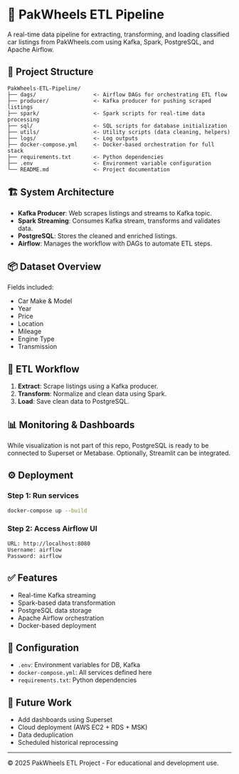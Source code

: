 # 🚗 PakWheels ETL Pipeline

A real-time data pipeline for extracting, transforming, and loading classified car listings from PakWheels.com using Kafka, Spark, PostgreSQL, and Apache Airflow.

## 📁 Project Structure

```
PakWheels-ETL-Pipeline/
├── dags/                  <- Airflow DAGs for orchestrating ETL flow
├── producer/              <- Kafka producer for pushing scraped listings
├── spark/                 <- Spark scripts for real-time data processing
├── sql/                   <- SQL scripts for database initialization
├── utils/                 <- Utility scripts (data cleaning, helpers)
├── logs/                  <- Log outputs
├── docker-compose.yml     <- Docker-based orchestration for full stack
├── requirements.txt       <- Python dependencies
├── .env                   <- Environment variable configuration
└── README.md              <- Project documentation
```

## 🏗️ System Architecture

- **Kafka Producer**: Web scrapes listings and streams to Kafka topic.
- **Spark Streaming**: Consumes Kafka stream, transforms and validates data.
- **PostgreSQL**: Stores the cleaned and enriched listings.
- **Airflow**: Manages the workflow with DAGs to automate ETL steps.

## 📦 Dataset Overview

Fields included:
- Car Make & Model
- Year
- Price
- Location
- Mileage
- Engine Type
- Transmission

## 🔄 ETL Workflow

1. **Extract**: Scrape listings using a Kafka producer.
2. **Transform**: Normalize and clean data using Spark.
3. **Load**: Save clean data to PostgreSQL.

## 📊 Monitoring & Dashboards

While visualization is not part of this repo, PostgreSQL is ready to be connected to Superset or Metabase. Optionally, Streamlit can be integrated.

## ⚙️ Deployment

### Step 1: Run services
```bash
docker-compose up --build
```

### Step 2: Access Airflow UI
```
URL: http://localhost:8080
Username: airflow
Password: airflow
```

## ✅ Features

- Real-time Kafka streaming
- Spark-based data transformation
- PostgreSQL data storage
- Apache Airflow orchestration
- Docker-based deployment

## 🔧 Configuration

- `.env`: Environment variables for DB, Kafka
- `docker-compose.yml`: All services defined here
- `requirements.txt`: Python dependencies

## 🚀 Future Work

- Add dashboards using Superset
- Cloud deployment (AWS EC2 + RDS + MSK)
- Data deduplication
- Scheduled historical reprocessing

---

© 2025 PakWheels ETL Project - For educational and development use.